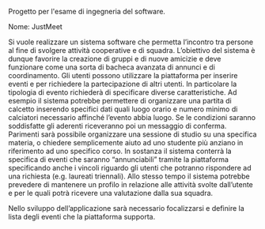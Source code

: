 Progetto per l'esame di ingegneria del software.

Nome: JustMeet

Si vuole realizzare un sistema software che permetta l’incontro tra persone al fine di svolgere attività cooperative e di squadra. L’obiettivo del sistema è dunque favorire la creazione di gruppi e di nuove amicizie e deve funzionare come una sorta di bacheca avanzata di annunci e di coordinamento.
Gli utenti possono utilizzare la piattaforma per inserire eventi e per richiedere la partecipazione di altri utenti. In particolare la tipologia di evento richiederà di specificare diverse caratteristiche. Ad esempio il sistema potrebbe permettere di organizzare una partita di calcetto inserendo specifici dati quali luogo orario e numero minimo di calciatori necessario affinché l’evento abbia luogo. Se le condizioni saranno soddisfatte gli aderenti riceveranno poi un messaggio di conferma.
Parimenti sarà possibile organizzare una sessione di studio su una specifica materia, o chiedere semplicemente aiuto ad uno studente più anziano in riferimento ad uno specifico corso.
In sostanza il sistema conterrà la specifica di eventi che saranno “annunciabili” tramite la piattaforma specificando anche i vincoli riguardo gli utenti che potranno rispondere ad una richiesta (e.g. laureati triennali). 
Allo stesso tempo il sistema potrebbe prevedere di mantenere un profilo in relazione alle attività svolte dall’utente e per le quali potrà ricevere una valutazione dalla sua squadra.
 
Nello sviluppo dell’applicazione sarà necessario focalizzarsi e definire la lista degli eventi che la piattaforma supporta.

